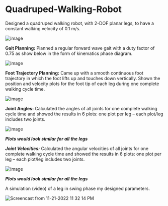 # Quadruped-Walking-Robot

Designed a quadruped walking robot, with 2-DOF planar legs, to have a constant walking velocity of 0.1 m/s.

![image](https://github.com/ankushsingh999/Quadruped-Walking-Robot/assets/64325043/2fa07d1f-de0b-4345-ae42-06fd09af11a6)

**Gait Planning:** Planned a regular forward wave gait with a duty factor of 0.75 as show below in the form of kinematics phase diagram. 

![image](https://github.com/ankushsingh999/Quadruped-Walking-Robot/assets/64325043/e7ca1bbc-821c-493c-87a1-55aa0a3f0a8e)

**Foot Trajectory Planning:** Came up with a smooth continuous foot trajectory in which the foot lifts up and touches down vertically. Shown the position and velocity plots for the foot tip of each leg during one complete walking cycle time.

![image](https://github.com/ankushsingh999/Quadruped-Walking-Robot/assets/64325043/6d972b95-bf0d-4cb7-908d-4d046f800d52)

**Joint Angles:** Calculated the angles of all joints for one complete walking cycle time and showed the results in 6 plots: one plot per leg – each plot/leg includes two joints.

![image](https://github.com/ankushsingh999/Quadruped-Walking-Robot/assets/64325043/541f27f3-2726-4bfd-8dfb-3e1b7188c6d9)

***Plots would look similar for all the legs***

***Joint Velocities:*** Calculated the angular velocities of all joints for one complete walking cycle time and showed the results in 6 plots: one plot per leg – each plot/leg includes two joints.

![image](https://github.com/ankushsingh999/Quadruped-Walking-Robot/assets/64325043/3f0b76d4-e17a-4d36-a9bb-ba22be4832dc)

***Plots would look similar for all the legs***

 A simulation (video) of a leg in swing phase my designed parameters.

![Screencast from 11-21-2022 11 32 14 PM](https://github.com/ankushsingh999/Quadruped-Walking-Robot/assets/64325043/349baba2-0f3b-4f3e-968f-f747901c6245)

 

